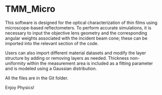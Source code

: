 # TMM_Micro

This software is designed for the optical characterization of thin films using microscope-based reflectometers.
To perform accurate simulations, it is necessary to input the objective lens geometry and the corresponding angular weights associated with the incident beam cone; these can be imported into the relevant section of the code.

Users can also import different material datasets and modify the layer structure by adding or removing layers as needed.
Thickness non-uniformity within the measurement area is included as a fitting parameter and is modeled using a Gaussian distribution.

All the files are in the Git folder.

Enjoy Physics!
